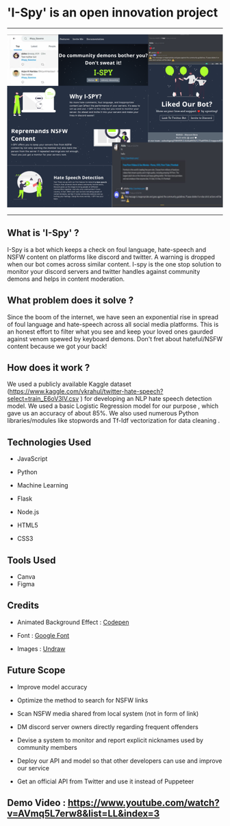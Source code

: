 # 'I-Spy' is an open innovation project
<hr>
<img src = "https://github.com/topguns837/I-Spy/blob/main/assests/i-spy-banner.png">
<hr>

## What is 'I-Spy' ?
I-Spy is a bot which keeps a check on foul language, hate-speech and NSFW content on platforms like discord and twitter.
A warning is dropped when our bot comes across similar content.
I-spy is the one stop solution to monitor your discord servers and twitter handles against community demons and helps in content moderation.


## What problem does it solve ?
Since the boom of the internet, we have seen an exponential rise in spread of foul language and hate-speech across all social media platforms. This is an honest effort to 
filter what you see and keep your loved ones gaurded against venom spewed by keyboard demons. Don't fret about hateful/NSFW content because we got your back! 

## How does it work ?
We used a publicly available Kaggle dataset (https://www.kaggle.com/vkrahul/twitter-hate-speech?select=train_E6oV3lV.csv ) for developing an 
NLP hate speech detection model. We used a basic Logistic Regression model for our purpose , which gave us an accuracy of about 85%. We also used numerous Python
libraries/modules like stopwords and Tf-Idf vectorization for data cleaning .

## Technologies Used
- JavaScript
 
- Python

- Machine Learning

- Flask

- Node.js

- HTML5

- CSS3

## Tools Used
- Canva
- Figma



## Credits
- Animated Background Effect : [Codepen](https://codepen.io/saransh/pen/BKJun)

- Font : [Google Font](https://fonts.google.com/)

- Images : [Undraw](https://undraw.co/)

## Future Scope
- Improve model accuracy

- Optimize the method to search for NSFW links

- Scan NSFW media shared from local system (not in form of link)

- DM discord server owners directly regarding frequent offenders

- Devise a system to monitor and report explicit nicknames used by community members

- Deploy our API and model so that other developers can use and improve our service

- Get an official API from Twitter and use it instead of Puppeteer

## Demo Video  : https://www.youtube.com/watch?v=AVmq5L7erw8&list=LL&index=3

